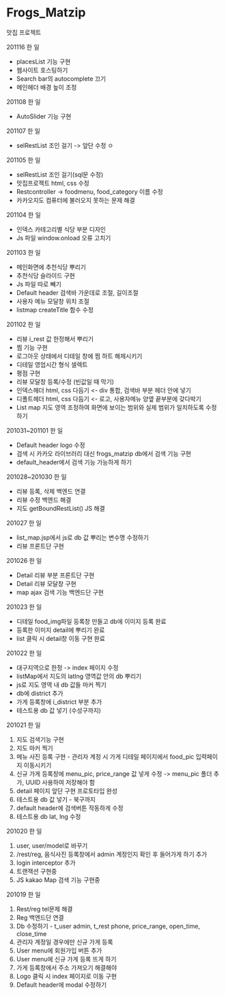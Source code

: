 # Frogs_Matzip
맛집 프로젝트

201116 한 일
- placesList 기능 구현
- 웹사이트 호스팅하기
- Search bar의 autocomplete 끄기
- 메인헤더 배경 높이 조정

201108 한 일
- AutoSlider 기능 구현

201107 한 일
- selRestList 조인 걸기 -> 앞단 수정 ㅇ

201105 한 일
- selRestList 조인 걸기(sql문 수정)
- 맛집프로젝트 html, css 수정
- Restcontroller -> foodmenu, food_category 이름 수정
- 카카오지도 컴퓨터에 불러오지 못하는 문제 해결

201104 한 일
- 인덱스 카테고리별 식당 부분 디자인
- Js 파일 window.onload 오류 고치기

201103 한 일
- 메인화면에 추천식당 뿌리기
- 추천식당 슬라이드 구현 
- Js 파일 따로 빼기
- Default header 검색바 가운데로 조절, 길이조절
- 사용자 메뉴 모달창 위치 조절
- listmap createTitle 함수 수정

201102 한 일
- 리뷰 i_rest 값 한정해서 뿌리기
- 찜 기능 구현
- 로그아웃 상태에서 디테일 창에 찜 하트 해제시키기
- 디테일 영업시간 형식 셀렉트
- 평점 구현
- 리뷰 모달창 등록/수정 (빈값일 때 막기)
- 인덱스헤더 html, css 다듬기 <- div 통합, 검색바 부분 헤더 안에 넣기
- 디폴트헤더 html, css 다듬기 <- 로고, 사용자메뉴 양옆 끝부분에 갖다박기
- List map 지도 영역 조정하여 화면에 보이는 범위와 실제 범위가 일치하도록 수정하기

201031~201101 한 일
- Default header logo 수정
- 검색 시 카카오 라이브러리 대신 frogs_matzip db에서 검색 기능 구현
- default_header에서 검색 기능 가능하게 하기

201028~201030 한 일
- 리뷰 등록, 삭제 백엔드 연결
- 리뷰 수정 백엔드 해결
- 지도 getBoundRestList() JS 해결

201027 한 일
- list_map.jsp에서 js로 db 값 뿌리는 변수명 수정하기
- 리뷰 프론트단 구현

201026 한 일
- Detail 리뷰 부분 프론트단 구현
- Detail 리뷰 모달창 구현
- map ajax 검색 기능 백엔드단 구현

201023 한 일
- 디테일 food_img파일 등록창 만들고 db에 이미지 등록 완료
- 등록한 이미지 detail에 뿌리기 완료
- list 클릭 시 detail창 이동 구현 완료

201022 한 일
- 대구지역으로 한정 -> index 페이지 수정
- listMap에서 지도의 latlng 영역값 안의 db 뿌리기
- js로 지도 영역 내 db 값들 마커 찍기
- db에 district 추가
- 가게 등록창에 i_district 부분 추가
- 테스트용 db 값 넣기 (수성구까지)

201021 한 일
1. 지도 검색기능 구현
2. 지도 마커 찍기
3. 메뉴 사진 등록 구현 - 관리자 계정 시 가게 디테일 페이지에서 food_pic 입력페이지 이동시키기
4. 신규 가게 등록창에 menu_pic, price_range 값 넣게 수정 -> menu_pic 폴더 추가, UUID 사용하여 저장해야 함
5. detail 페이지 앞단 구현 프로토타입 완성
6. 테스트용 db 값 넣기 - 북구까지
7. default header에 검색버튼 작동하게 수정
8. 테스트용 db lat, lng 수정

201020 한 일
1. user, user/model로 바꾸기
2. /rest/reg, 음식사진 등록창에서 admin 계정인지 확인 후 들어가게 하기 추가
3. login interceptor 추가
4. 트랜잭션 구현중
5. JS kakao Map 검색 기능 구현중

201019 한 일
1. Rest/reg tel문제 해결
2. Reg 백엔드단 연결
3. Db  수정하기 - t_user admin, t_rest phone, price_range, open_time, close_time
4. 관리자 계정일 경우에만 신규 가게 등록
5. User menu에 회원가입 버튼 추가
6. User menu에 신규 가게 등록 뜨게 하기
7. 가게 등록창에서 주소 가져오기 해결해야
8. Logo 클릭 시 index 페이지로 이동 구현
9. Default header에 modal 수정하기
